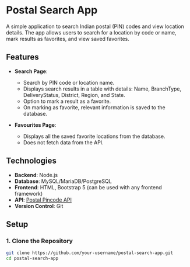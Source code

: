 # Postal Search App

A simple application to search Indian postal (PIN) codes and view location details. The app allows users to search for a location by code or name, mark results as favorites, and view saved favorites.

## Features

- **Search Page**: 
  - Search by PIN code or location name.
  - Displays search results in a table with details: Name, BranchType, DeliveryStatus, District, Region, and State.
  - Option to mark a result as a favorite.
  - On marking as favorite, relevant information is saved to the database.

- **Favourites Page**:
  - Displays all the saved favorite locations from the database.
  - Does not fetch data from the API.

## Technologies

- **Backend**: Node.js
- **Database**: MySQL/MariaDB/PostgreSQL
- **Frontend**: HTML, Bootstrap 5 (can be used with any frontend framework)
- **API**: [Postal Pincode API](http://www.postalpincode.in/Api-Details)
- **Version Control**: Git

## Setup

### 1. Clone the Repository

```bash
git clone https://github.com/your-username/postal-search-app.git
cd postal-search-app
